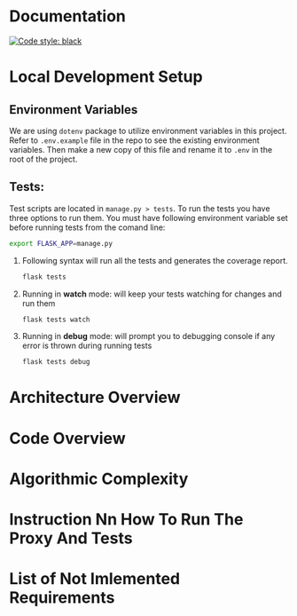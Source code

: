 # Documentation

[![Code style: black](https://img.shields.io/badge/code%20style-black-000000.svg)](https://github.com/psf/black)

# Local Development Setup

## Environment Variables

We are using `dotenv` package to utilize environment variables in this project. Refer to `.env.example` file in the repo to see the existing environment variables. Then make a new copy of this file and rename it to `.env` in the root of the project.

## Tests:

Test scripts are located in `manage.py > tests`. To run the tests you have three options to run them. You must have following environment variable set before running tests from the comand line:

```bash
export FLASK_APP=manage.py

```

1. Following syntax will run all the tests and generates the coverage report.

   ```bash
   flask tests
   ```

2. Running in **watch** mode: will keep your tests watching for changes and run them
   ```bash
   flask tests watch
   ```
3. Running in **debug** mode: will prompt you to debugging console if any error is thrown during running tests
   ```bash
   flask tests debug
   ```

# Architecture Overview

# Code Overview

# Algorithmic Complexity

# Instruction Nn How To Run The Proxy And Tests

# List of Not Imlemented Requirements
